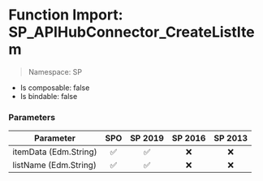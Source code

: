 # Function Import: SP_APIHubConnector_CreateListItem

> Namespace: SP

- Is composable: false
- Is bindable: false

### Parameters

Parameter | SPO | SP 2019 | SP 2016 | SP 2013
----------|:---:|:-------:|:-------:|:-------:
itemData (Edm.String) | ✅ | ✅ | ❌ | ❌
listName (Edm.String) | ✅ | ✅ | ❌ | ❌